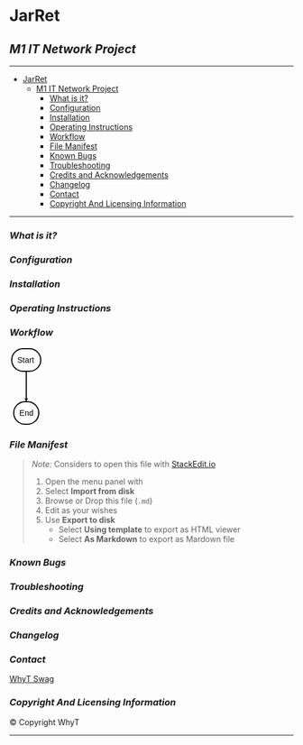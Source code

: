 <!DOCTYPE html>
<html>
<head>
<meta charset="utf-8">
<meta name="viewport" content="width=device-width, initial-scale=1.0">
<title>README.md</title>
<link rel="stylesheet" href="https://stackedit.io/res-min/themes/base.css" />
<script type="text/javascript" src="https://cdn.mathjax.org/mathjax/latest/MathJax.js?config=TeX-AMS_HTML"></script>
</head>
<body><div class="container"><!-- /!\ IMPORTANT /!\&#10;*Note:* Considers to open this file with StackEdit.io (https://stackedit.io)&#10;1. Open the menu panel with &lt;i class=&#34;icon-provider-stackedit&#34;&gt;&lt;/i&gt;&#10;2. Select &lt;i class=&#34;icon-hdd&#34;&gt;&lt;/i&gt; **Import from disk**&#10;3. Browse or Drop this file (`.md`)&#10;4. Edit as your wishes&#10;5. Use &lt;i class=&#34;icon-hdd&#34;&gt;&lt;/i&gt; **Export to disk**&#10;    - Select &lt;i class=&#34;icon-download&#34;&gt;&lt;/i&gt; **Using template** to export as HTML viewer&#10;    - Select &lt;i class=&#34;icon-download&#34;&gt;&lt;/i&gt; **As Markdown** to export as Mardown file&#10;-->



<h1 id="jarret"><strong>JarRet</strong></h1>



<h2 id="m1-it-network-project"><strong><em>M1 IT Network Project</em></strong></h2>

<hr>

<p><div class="toc">
<ul>
<li><a href="#jarret">JarRet</a><ul>
<li><a href="#m1-it-network-project">M1 IT Network Project</a><ul>
<li><a href="#what-is-it"> What is it?</a></li>
<li><a href="#configuration"> Configuration</a></li>
<li><a href="#installation"> Installation</a></li>
<li><a href="#operating-instructions"> Operating Instructions</a></li>
<li><a href="#workflow"> Workflow</a></li>
<li><a href="#file-manifest"> File Manifest</a></li>
<li><a href="#known-bugs"> Known Bugs</a></li>
<li><a href="#troubleshooting"> Troubleshooting</a></li>
<li><a href="#credits-and-acknowledgements"> Credits and Acknowledgements</a></li>
<li><a href="#changelog"> Changelog</a></li>
<li><a href="#contact"> Contact</a></li>
<li><a href="#copyright-and-licensing-information"> Copyright And Licensing Information</a></li>
</ul>
</li>
</ul>
</li>
</ul>
</div>
</p>

<hr>



<h3 id="what-is-it"><i class="icon-help-circled"></i> <em>What is it?</em></h3>



<h3 id="configuration"><i class="icon-cog"></i> <em>Configuration</em></h3>



<h3 id="installation"><i class="icon-hdd"></i> <em>Installation</em></h3>



<h3 id="operating-instructions"><i class="icon-terminal"></i> <em>Operating Instructions</em></h3>



<h3 id="workflow"><i class="icon-road"></i> <em>Workflow</em></h3>



<div class="flow-chart"><svg style="overflow: hidden; position: relative; left: -0.100006px; top: -0.583313px;" xmlns:xlink="http://www.w3.org/1999/xlink" xmlns="http://www.w3.org/2000/svg" width="57.53333282470703" version="1.1" height="140"><desc>Created with Raphaël 2.1.2</desc><defs><path id="raphael-marker-block" d="M5,0 0,2.5 5,5z" stroke-linecap="round"></path><marker refY="1.5" refX="1.5" orient="auto" markerWidth="3" markerHeight="3" id="raphael-marker-endblock33-obj46"><use stroke="none" fill="black" stroke-width="1.6667" transform="rotate(180 1.5 1.5) scale(0.6,0.6)" xlink:href="#raphael-marker-block"></use></marker></defs><rect transform="matrix(1,0,0,1,4,4)" id="start" class="flowchart" stroke-width="2" style="" stroke="#000000" fill="#ffffff" ry="20" rx="20" height="40" width="51.53333282470703" y="0" x="0"></rect><text transform="matrix(1,0,0,1,4,4)" font-weight="normal" class="flowchartt" id="startt" fill="#000000" stroke="none" font-size="14px" font-family="sans-serif" text-anchor="start" y="20" x="10" style="text-anchor: start; font-family: sans-serif; font-size: 14px; font-weight: normal;"><tspan dy="5.200000286102295">Start</tspan></text><rect transform="matrix(1,0,0,1,7.55,98)" id="end" class="flowchart" stroke-width="2" style="" stroke="#000000" fill="#ffffff" ry="20" rx="20" height="40" width="44.433332443237305" y="0" x="0"></rect><text transform="matrix(1,0,0,1,7.55,98)" font-weight="normal" class="flowchartt" id="endt" fill="#000000" stroke="none" font-size="14px" font-family="sans-serif" text-anchor="start" y="20" x="10" style="text-anchor: start; font-family: sans-serif; font-size: 14px; font-weight: normal;"><tspan dy="5.200000286102295">End</tspan><tspan x="10" dy="18"></tspan></text><path font-weight="normal" font-family="sans-serif" marker-end="url(#raphael-marker-endblock33-obj46)" stroke-width="2" d="M29.766666412353516,44C29.766666412353516,44,29.766666412353516,83.65409994125366,29.766666412353516,95.00043908460066" stroke="#000000" fill="none" style="font-family: sans-serif; font-weight: normal;"></path></svg></div>



<h3 id="file-manifest"><i class="icon-file"></i> <em>File Manifest</em></h3>

<blockquote>
  <p><em>Note:</em> Considers to open this file with <a href="https://stackedit.io">StackEdit.io</a></p>
  
  <ol>
  <li>Open the menu panel with <i class="icon-provider-stackedit"></i></li>
  <li>Select <i class="icon-hdd"></i> <strong>Import from disk</strong></li>
  <li>Browse or Drop this file (<code>.md</code>)</li>
  <li>Edit as your wishes</li>
  <li>Use <i class="icon-hdd"></i> <strong>Export to disk</strong> <br>
  <ul><li>Select <i class="icon-download"></i> <strong>Using template</strong> to export as HTML viewer</li>
  <li>Select <i class="icon-download"></i> <strong>As Markdown</strong> to export as Mardown file</li></ul></li>
  </ol>
</blockquote>



<h3 id="known-bugs"><i class="icon-bug"></i> <em>Known Bugs</em></h3>



<h3 id="troubleshooting"><i class="icon-wrench"></i> <em>Troubleshooting</em></h3>



<h3 id="credits-and-acknowledgements"><i class="icon-users"></i> <em>Credits and Acknowledgements</em></h3>



<h3 id="changelog"><i class="icon-info-circled"></i> <em>Changelog</em></h3>



<h3 id="contact"><i class="icon-user"></i> <em>Contact</em></h3>

<p><a href="mailto:whyt.swag@gmail.com">WhyT Swag</a></p>



<h3 id="copyright-and-licensing-information"><i class="icon-shield"></i> <em>Copyright And Licensing Information</em></h3>

<p>© Copyright WhyT</p>

<hr></div></body>
</html>